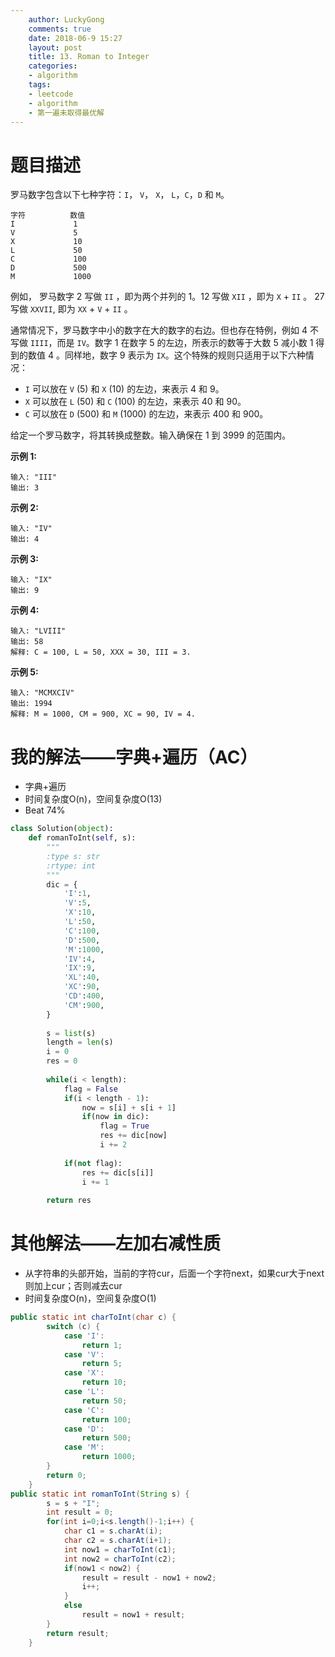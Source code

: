```yaml
---
    author: LuckyGong
    comments: true
    date: 2018-06-9 15:27
    layout: post
    title: 13. Roman to Integer
    categories:
    - algorithm
    tags:
    - leetcode
    - algorithm
    - 第一遍未取得最优解
---
```


# 题目描述

罗马数字包含以下七种字符：`I`， `V`， `X`， `L`，`C`，`D` 和 `M`。

```
字符          数值
I             1
V             5
X             10
L             50
C             100
D             500
M             1000
```

例如， 罗马数字 2 写做 `II` ，即为两个并列的 1。12 写做 `XII` ，即为 `X` + `II` 。 27 写做  `XXVII`, 即为 `XX` + `V` + `II` 。

通常情况下，罗马数字中小的数字在大的数字的右边。但也存在特例，例如 4 不写做 `IIII`，而是 `IV`。数字 1 在数字 5 的左边，所表示的数等于大数 5 减小数 1 得到的数值 4 。同样地，数字 9 表示为 `IX`。这个特殊的规则只适用于以下六种情况：

- `I` 可以放在 `V` (5) 和 `X` (10) 的左边，来表示 4 和 9。
- `X` 可以放在 `L` (50) 和 `C` (100) 的左边，来表示 40 和 90。 
- `C` 可以放在 `D` (500) 和 `M` (1000) 的左边，来表示 400 和 900。

给定一个罗马数字，将其转换成整数。输入确保在 1 到 3999 的范围内。

**示例 1:**

```
输入: "III"
输出: 3
```

**示例 2:**

```
输入: "IV"
输出: 4
```

**示例 3:**

```
输入: "IX"
输出: 9
```

**示例 4:**

```
输入: "LVIII"
输出: 58
解释: C = 100, L = 50, XXX = 30, III = 3.
```

**示例 5:**

```
输入: "MCMXCIV"
输出: 1994
解释: M = 1000, CM = 900, XC = 90, IV = 4.
```

# 我的解法——字典+遍历（AC）

- 字典+遍历
- 时间复杂度O(n)，空间复杂度O(13)
- Beat 74%

```python
class Solution(object):
    def romanToInt(self, s):
        """
        :type s: str
        :rtype: int
        """
        dic = {
            'I':1,
            'V':5,
            'X':10,
            'L':50,
            'C':100,
            'D':500,
            'M':1000,
            'IV':4,
            'IX':9,
            'XL':40,
            'XC':90,
            'CD':400,
            'CM':900,
        }
        
        s = list(s)
        length = len(s)
        i = 0
        res = 0
        
        while(i < length):
            flag = False
            if(i < length - 1):
                now = s[i] + s[i + 1]
                if(now in dic):
                    flag = True
                    res += dic[now]
                    i += 2
                    
            if(not flag):
                res += dic[s[i]]
                i += 1
            
        return res
```

# 其他解法——左加右减性质

- 从字符串的头部开始，当前的字符cur，后面一个字符next，如果cur大于next则加上cur；否则减去cur 
- 时间复杂度O(n)，空间复杂度O(1)

```java
public static int charToInt(char c) {
        switch (c) {
            case 'I':
                return 1;
            case 'V':
                return 5;
            case 'X':
                return 10;
            case 'L':
                return 50;
            case 'C':
                return 100;
            case 'D':
                return 500;
            case 'M':
                return 1000;
        }
        return 0;
    }
public static int romanToInt(String s) {
        s = s + "I";
        int result = 0;
        for(int i=0;i<s.length()-1;i++) {
            char c1 = s.charAt(i);
            char c2 = s.charAt(i+1);
            int now1 = charToInt(c1);
            int now2 = charToInt(c2);
            if(now1 < now2) {
                result = result - now1 + now2;
                i++;
            }
            else 
                result = now1 + result;
        }
        return result;
    }
```

